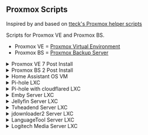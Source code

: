 ## Proxmox Scripts

Inspired by and based on [tteck's Proxmox helper scripts](https://github.com/tteck/Proxmox)

Scripts for Proxmox VE and Proxmox BS.

- Proxmox VE = [Proxmox Virtual Environment](https://proxmox.com/en/proxmox-ve)
- Proxmox BS = [Proxmox Backup Server](https://proxmox.com/en/proxmox-backup-server)

<details>
<summary markdown="span">Proxmox VE 7 Post Install</summary>

<h1 align="center" id="heading"> Proxmox VE 7 Post Install </h1>

This script will Disable the Enterprise Repo, Add & Enable the No-Subscription Repo and attempt the *No-Nag* fix. 
 
Run the following in the Proxmox Web Shell.

```
bash -c "$(wget -qLO - https://raw.githubusercontent.com/StevenSeifried/proxmox-scripts/main/other/pve7_post_install.sh)"
```

It's recommended to update Proxmox **after** running this script, **before** adding any VM/CT.

____________________________________________________________________________________________ 

</details>

<details>
<summary markdown="span">Proxmox BS 2 Post Install</summary>

<h1 align="center" id="heading"> Proxmox BS 2 Post Install </h1>

This script will Disable the Enterprise Repo and Add & Enable the No-Subscription Repo. 
 
Run the following in the Proxmox Web Shell.

```
bash -c "$(wget -qLO - https://raw.githubusercontent.com/StevenSeifried/proxmox-scripts/main/other/pbs2_post_install.sh)"
```

____________________________________________________________________________________________ 

</details>

<details>
<summary markdown="span">Home Assistant OS VM</summary> 
 
<h1 align="center" id="heading"> Home Assistant OS VM </h1>

To create a new Proxmox VM with the latest version of Home Assistant OS, run the following from Proxmox web shell

```
bash -c "$(wget -qLO - https://raw.githubusercontent.com/StevenSeifried/proxmox-scripts/main/vm/haos_vm.sh)"
```

<h3 align="center" id="heading">Default Settings:  4GB RAM - 32GB Storage - 2vCPU</h3>
 
After the script completes, If you're dissatisfied with the default settings, click on the VM, then on the **_Hardware_** tab and change the **_Memory_** and **_Processors_** settings to what you desire. Once all changes have been made, **_Start_** the VM.

**Home Assistant Interface - IP:8123**

____________________________________________________________________________________________ 
 
</details>

<details>
<summary markdown="span">Pi-hole LXC</summary>
 
<h1 align="center" id="heading"> Pi-hole LXC </h1>

To create a new Proxmox Pi-hole LXC, run the following in the Proxmox web shell.

```
bash -c "$(wget -qLO - https://raw.githubusercontent.com/StevenSeifried/proxmox-scripts/main/ct/pihole_container.sh)"
```
<h3 align="center" id="heading">Default Settings: 512MiB RAM - 4GB Storage - 1vCPU</h3>
 
**Change Pi-hole password:**
 
Run from the LXC console

```
pihole -a -p
```

____________________________________________________________________________________________ 

</details>

<details>
<summary markdown="span">Pi-hole with cloudflared LXC</summary>
 
<h1 align="center" id="heading"> Pi-hole with cloudflared LXC </h1>

**Please note:** I don't want discussions about cloudflared in the Issues.

To create a new Proxmox Pi-hole with cloudflared LXC, run the following in the Proxmox web shell.

```
bash -c "$(wget -qLO - https://raw.githubusercontent.com/StevenSeifried/proxmox-scripts/main/ct/pihole_cloudflared_container.sh)"
```
<h3 align="center" id="heading">Default Settings: 1024MiB RAM - 4GB Storage - 1vCPU</h3>
 
**Change Pi-hole password:**
 
Run from the LXC console

```
pihole -a -p
```

You must configure Pi-hole to use the local cloudflared service as the upstream DNS server by specifying "127.0.0.1#5053" as the "Custom DNS 1 (IPv4)". 

____________________________________________________________________________________________ 

</details>

<details>
<summary markdown="span">Emby Server LXC</summary>

<h1 align="center" id="heading"> Emby Server LXC </h1>

To create a new Emby Server LXC, run the following in the Proxmox web shell.

```
bash -c "$(wget -qLO - https://raw.githubusercontent.com/StevenSeifried/proxmox-scripts/main/ct/emby_container.sh)"
```
<h3 align="center" id="heading">Default Settings:  2GB RAM - 8GB Storage - 2vCPU</h3>

After the script completes, If you're dissatisfied with the default settings, click on the LXC, then on the **_Resources_** tab and change the **_Memory_**, **_Cores_** and **_Root Disk_** (Resize disk) settings to what you desire. Changes are immediate.

**Emby Server Interface - IP:8096**

____________________________________________________________________________________________ 

</details>

<details>
<summary markdown="span">Jellyfin Server LXC</summary>
 
<h1 align="center" id="heading"> Jellyfin Server LXC </h1>

To create a new Jellyfin Server LXC, run the following in the Proxmox web shell.

```
bash -c "$(wget -qLO - https://raw.githubusercontent.com/StevenSeifried/proxmox-scripts/main/ct/jellyfin_container.sh)"
```
<h3 align="center" id="heading">Default Settings:  2GB RAM - 8GB Storage - 2vCPU</h3>

After the script completes, If you're dissatisfied with the default settings, click on the LXC, then on the **_Resources_** tab and change the **_Memory_**, **_Cores_** and **_Root Disk_** (Resize disk) settings to what you desire. Changes are immediate.

**Jellyfin Server Interface - IP:8096**

____________________________________________________________________________________________ 

</details>

<details>
<summary markdown="span">Tvheadend Server LXC</summary>
 
<h1 align="center" id="heading"> Tvheadend Server LXC </h1>

To create a new Tvheadend Server LXC, run the following in the Proxmox web shell.

```
bash -c "$(wget -qLO - https://raw.githubusercontent.com/StevenSeifried/proxmox-scripts/main/ct/tvheadend_container.sh)"
```
<h3 align="center" id="heading">Default Settings:  2GB RAM - 8GB Storage - 2vCPU</h3>

After the script completes, If you're dissatisfied with the default settings, click on the LXC, then on the **_Resources_** tab and change the **_Memory_**, **_Cores_** and **_Root Disk_** (Resize disk) settings to what you desire. Changes are immediate.

**You must setup Tvheadend in LXC console first**

Run from the LXC console and follow the instructions:

```
dpkg-reconfigure tvheadend
```

**Tvheadend Server Interface - IP:9981**

____________________________________________________________________________________________ 

</details>

<details>
<summary markdown="span">jdownloader2 Server LXC</summary>

<h1 align="center" id="heading"> jdownloader2 Server LXC </h1>

To create a new jdownloader2 Server LXC, run the following in the Proxmox web shell.

```
bash -c "$(wget -qLO - https://raw.githubusercontent.com/StevenSeifried/proxmox-scripts/main/ct/jdownloader2_container.sh)"
```
<h3 align="center" id="heading">Default Settings:  2GB RAM - 32GB Storage - 2vCPU</h3>

After the script completes, If you're dissatisfied with the default settings, click on the LXC, then on the **_Resources_** tab and change the **_Memory_**, **_Cores_** and **_Root Disk_** (Resize disk) settings to what you desire. Changes are immediate.

**You must setup jdownloader2 in LXC console first**

Run from the LXC console and follow the instructions:

```
sudo -u jdown2 java -jar /opt/jdown2/JDownloader.jar -norestart
```

**Enable NFS share**

Run from the LXC console and follow the instructions:

```
systemctl enable --now nfs-kernel-server
```

____________________________________________________________________________________________

</details>

<details>
<summary markdown="span">LanguageTool Server LXC</summary>

<h1 align="center" id="heading"> LanguageTool Server LXC </h1>

To create a new LanguageTool Server LXC, run the following in the Proxmox web shell.

```
bash -c "$(wget -qLO - https://raw.githubusercontent.com/StevenSeifried/proxmox-scripts/main/ct/languagetool_container.sh)"
```
<h3 align="center" id="heading">Default Settings:  2GB RAM - 64GB Storage - 2vCPU</h3>

After the script completes, If you're dissatisfied with the default settings, click on the LXC, then on the **_Resources_** tab and change the **_Memory_**, **_Cores_** and **_Root Disk_** (Resize disk) settings to what you desire. Changes are immediate.


____________________________________________________________________________________________

</details>

<details>
<summary markdown="span">Logitech Media Server LXC</summary>

<h1 align="center" id="heading"> Logitech Media Server LXC </h1>

To create a new Logitech Media Server LXC, run the following in the Proxmox web shell.

```
bash -c "$(wget -qLO - https://raw.githubusercontent.com/StevenSeifried/proxmox-scripts/main/ct/lms_container.sh)"
```
<h3 align="center" id="heading">Default Settings:  2GB RAM - 64GB Storage - 2vCPU</h3>

After the script completes, If you're dissatisfied with the default settings, click on the LXC, then on the **_Resources_** tab and change the **_Memory_**, **_Cores_** and **_Root Disk_** (Resize disk) settings to what you desire. Changes are immediate.


____________________________________________________________________________________________

</details>
